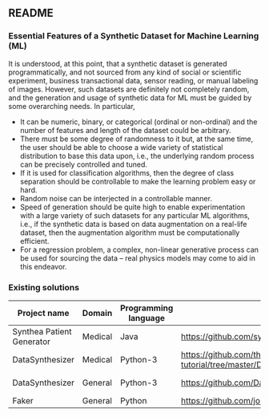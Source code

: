 ## README

### Essential Features of a Synthetic Dataset for Machine Learning (ML)

It is understood, at this point, that a synthetic dataset is generated programmatically, and not sourced from any kind of social or scientific experiment, business transactional data, sensor reading, or manual labeling of images. However, such datasets are definitely not completely random, and the generation and usage of synthetic data for ML must be guided by some overarching needs. In particular,

- It can be numeric, binary, or categorical (ordinal or non-ordinal) and the number of features and length of the dataset could be arbitrary.
- There must be some degree of randomness to it but, at the same time, the user should be able to choose a wide variety of statistical distribution to base this data upon, i.e., the underlying random process can be precisely controlled and tuned.
- If it is used for classification algorithms, then the degree of class separation should be controllable to make the learning problem easy or hard.
- Random noise can be interjected in a controllable manner.
- Speed of generation should be quite high to enable experimentation with a large variety of such datasets for any particular ML algorithms, i.e., if the synthetic data is based on data augmentation on a real-life dataset, then the augmentation algorithm must be computationally efficient.
- For a regression problem, a complex, non-linear generative process can be used for sourcing the data – real physics models may come to aid in this endeavor.

### Existing solutions


|Project name|Domain|Programming language|Github|tutorial|
|----|----|----|----|----|
|Synthea Patient Generator|Medical|Java|https://github.com/synthetichealth/synthea|https://github.com/synthetichealth/synthea/wiki| 
|DataSynthesizer|Medical|Python-3|https://github.com/theodi/synthetic-data-tutorial/tree/master/DataSynthesizer|https://github.com/theodi/synthetic-data-tutorial/blob/master/README.md|
|DataSynthesizer|General|Python-3|https://github.com/DataResponsibly/DataSynthesizer|https://github.com/DataResponsibly/DataSynthesizer/blob/master/docs/cr-datasynthesizer-privacy.pdf|
|Faker|General|Python|https://github.com/joke2k/faker|https://faker.readthedocs.io/en/master/|


